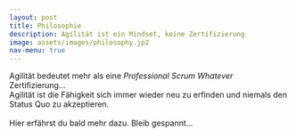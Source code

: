 ```yaml
---
layout: post
title: Philosophie
description: Agilität ist ein Mindset, keine Zertifizierung
image: assets/images/philosophy.jp2
nav-menu: true
---
```


Agilität bedeutet mehr als eine <i>Professional Scrum Whatever</i> Zertifizierung...<br />Agilität ist die Fähigkeit sich immer wieder neu zu erfinden und niemals den Status Quo zu akzeptieren.
<br />
<br />
Hier erfährst du bald mehr dazu. Bleib gespannt...
